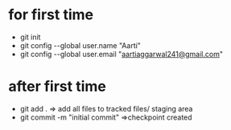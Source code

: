 # for first time
* git init
* git config --global user.name "Aarti"
* git config --global user.email "aartiaggarwal241@gmail.com"

# after first time
* git add . => add all files to tracked files/ staging area
* git commit -m "initial commit" =>checkpoint created